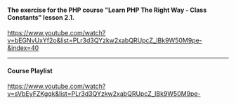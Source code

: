 #### The exercise for the PHP course "Learn PHP The Right Way - Class Constants" lesson 2.1.

https://www.youtube.com/watch?v=bEGNvUxYf2o&list=PLr3d3QYzkw2xabQRUpcZ_IBk9W50M9pe-&index=40

---
#### Course Playlist
https://www.youtube.com/watch?v=sVbEyFZKgqk&list=PLr3d3QYzkw2xabQRUpcZ_IBk9W50M9pe-
